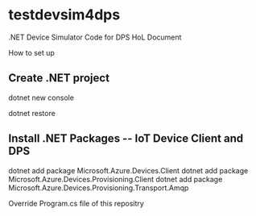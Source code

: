 # testdevsim4dps
.NET Device Simulator Code for DPS HoL Document

How to set up
## Create .NET project

dotnet new console

dotnet restore

## Install .NET Packages -- IoT Device Client and DPS
dotnet add package Microsoft.Azure.Devices.Client
dotnet add package Microsoft.Azure.Devices.Provisioning.Client
dotnet add package Microsoft.Azure.Devices.Provisioning.Transport.Amqp

Override Program.cs file of this repositry

